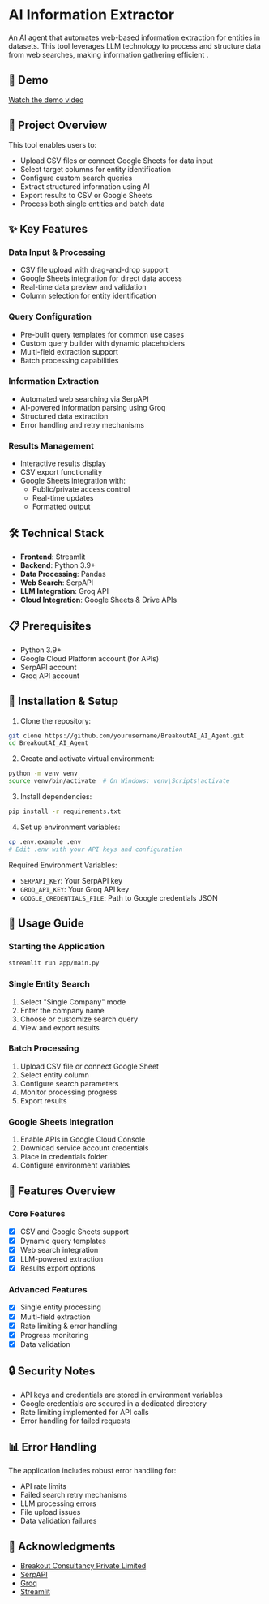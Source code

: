 # AI Information Extractor

An AI agent that automates web-based information extraction for entities in datasets. This tool leverages LLM technology to process and structure data from web searches, making information gathering efficient .

## 🎥 Demo

[Watch the demo video](https://www.loom.com/share/ece06e5ca0344f898ccbe115cbf449fb?sid=d529720d-e26c-433a-b64a-22ee85e9ce61)

## 🚀 Project Overview

This tool enables users to:
- Upload CSV files or connect Google Sheets for data input
- Select target columns for entity identification
- Configure custom search queries
- Extract structured information using AI
- Export results to CSV or Google Sheets
- Process both single entities and batch data

## ✨ Key Features

### Data Input & Processing
- CSV file upload with drag-and-drop support
- Google Sheets integration for direct data access
- Real-time data preview and validation
- Column selection for entity identification

### Query Configuration
- Pre-built query templates for common use cases
- Custom query builder with dynamic placeholders
- Multi-field extraction support
- Batch processing capabilities

### Information Extraction
- Automated web searching via SerpAPI
- AI-powered information parsing using Groq
- Structured data extraction
- Error handling and retry mechanisms

### Results Management
- Interactive results display
- CSV export functionality
- Google Sheets integration with:
  - Public/private access control
  - Real-time updates
  - Formatted output

## 🛠 Technical Stack

- **Frontend**: Streamlit
- **Backend**: Python 3.9+
- **Data Processing**: Pandas
- **Web Search**: SerpAPI
- **LLM Integration**: Groq API
- **Cloud Integration**: Google Sheets & Drive APIs

## 📋 Prerequisites

- Python 3.9+
- Google Cloud Platform account (for APIs)
- SerpAPI account
- Groq API account

## 🔧 Installation & Setup

1. Clone the repository:
```bash
git clone https://github.com/yourusername/BreakoutAI_AI_Agent.git
cd BreakoutAI_AI_Agent
```

2. Create and activate virtual environment:
```bash
python -m venv venv
source venv/bin/activate  # On Windows: venv\Scripts\activate
```

3. Install dependencies:
```bash
pip install -r requirements.txt
```

4. Set up environment variables:
```bash
cp .env.example .env
# Edit .env with your API keys and configuration
```

Required Environment Variables:
- `SERPAPI_KEY`: Your SerpAPI key
- `GROQ_API_KEY`: Your Groq API key
- `GOOGLE_CREDENTIALS_FILE`: Path to Google credentials JSON

## 🚦 Usage Guide

### Starting the Application
```bash
streamlit run app/main.py
```

### Single Entity Search
1. Select "Single Company" mode
2. Enter the company name
3. Choose or customize search query
4. View and export results

### Batch Processing
1. Upload CSV file or connect Google Sheet
2. Select entity column
3. Configure search parameters
4. Monitor processing progress
5. Export results

### Google Sheets Integration
1. Enable APIs in Google Cloud Console
2. Download service account credentials
3. Place in credentials folder
4. Configure environment variables

## 🎯 Features Overview

### Core Features
- [x] CSV and Google Sheets support
- [x] Dynamic query templates
- [x] Web search integration
- [x] LLM-powered extraction
- [x] Results export options

### Advanced Features
- [x] Single entity processing
- [x] Multi-field extraction
- [x] Rate limiting & error handling
- [x] Progress monitoring
- [x] Data validation

## 🔒 Security Notes

- API keys and credentials are stored in environment variables
- Google credentials are secured in a dedicated directory
- Rate limiting implemented for API calls
- Error handling for failed requests

## 📊 Error Handling

The application includes robust error handling for:
- API rate limits
- Failed search retry mechanisms
- LLM processing errors
- File upload issues
- Data validation failures


## 🌟 Acknowledgments

- [Breakout Consultancy Private Limited](https://www.breakoutinvesting.in)
- [SerpAPI](https://serpapi.com)
- [Groq](https://www.groq.com)
- [Streamlit](https://streamlit.io)
